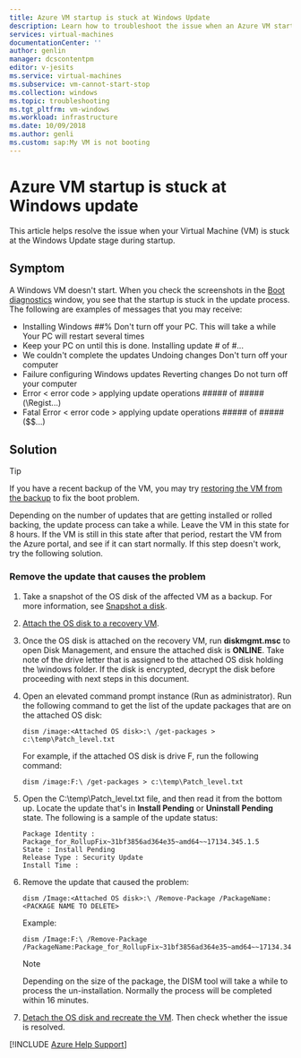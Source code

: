 ```yaml
---
title: Azure VM startup is stuck at Windows Update
description: Learn how to troubleshoot the issue when an Azure VM startup is stuck at Windows update.
services: virtual-machines
documentationCenter: ''
author: genlin
manager: dcscontentpm
editor: v-jesits
ms.service: virtual-machines
ms.subservice: vm-cannot-start-stop
ms.collection: windows
ms.topic: troubleshooting
ms.tgt_pltfrm: vm-windows
ms.workload: infrastructure
ms.date: 10/09/2018
ms.author: genli
ms.custom: sap:My VM is not booting
---
```


# Azure VM startup is stuck at Windows update

This article helps resolve the issue when your Virtual Machine (VM) is stuck at the Windows Update stage during startup.

## Symptom

 A Windows VM doesn't start. When you check the screenshots in the [Boot diagnostics](/azure/virtual-machines/troubleshooting/boot-diagnostics) window, you see that the startup is stuck in the update process. The following are examples of messages that you may receive:

- Installing Windows ##% Don't turn off your PC. This will take a while Your PC will restart several times
- Keep your PC on until this is done. Installing update # of #...
- We couldn't complete the updates Undoing changes Don't turn off your computer
- Failure configuring Windows updates Reverting changes Do not turn off your computer
- Error < error code > applying update operations ##### of ##### (\Regist...)
- Fatal Error < error code >  applying update operations ##### of ##### ($$...)

## Solution

> [!TIP]
> If you have a recent backup of the VM, you may try [restoring the VM from the backup](/azure/backup/backup-azure-arm-restore-vms) to fix the boot problem.

Depending on the number of updates that are getting installed or rolled backing, the update process can take a while. Leave the VM in this state for 8 hours. If the VM is still in this state after that period, restart the VM from the Azure portal, and see if it can start normally. If this step doesn't work, try the following solution.

### Remove the update that causes the problem

1. Take a snapshot of the OS disk of the affected VM as a backup. For more information, see [Snapshot a disk](/azure/virtual-machines/windows/snapshot-copy-managed-disk).
2. [Attach the OS disk to a recovery VM](troubleshoot-recovery-disks-portal-windows.md).
3. Once the OS disk is attached on the recovery VM, run **diskmgmt.msc** to open Disk Management, and ensure the attached disk is **ONLINE**. Take note of the drive letter that is assigned to the attached OS disk holding the \windows folder. If the disk is encrypted, decrypt the disk before proceeding with next steps in this document.

4. Open an elevated command prompt instance (Run as administrator). Run the following command to get the list of the update packages that are on the attached OS disk:

    ```console
    dism /image:<Attached OS disk>:\ /get-packages > c:\temp\Patch_level.txt
    ```

    For example, if the attached OS disk is drive F, run the following command:

    ```console
    dism /image:F:\ /get-packages > c:\temp\Patch_level.txt
    ```

5. Open the C:\temp\Patch_level.txt file, and then read it from the bottom up. Locate the update that's in **Install Pending** or **Uninstall Pending** state.  The following is a sample of the update status:

    ```
    Package Identity : Package_for_RollupFix~31bf3856ad364e35~amd64~~17134.345.1.5
    State : Install Pending
    Release Type : Security Update
    Install Time :
    ```

6. Remove the update that caused the problem:

    ```
    dism /Image:<Attached OS disk>:\ /Remove-Package /PackageName:<PACKAGE NAME TO DELETE>
    ```

    Example:

    ```
    dism /Image:F:\ /Remove-Package /PackageName:Package_for_RollupFix~31bf3856ad364e35~amd64~~17134.345.1.5
    ```

    > [!NOTE]
    > Depending on the size of the package, the DISM tool will take a while to process the un-installation. Normally the process will be completed within 16 minutes.

7. [Detach the OS disk and recreate the VM](troubleshoot-recovery-disks-portal-windows.md#swap-the-failed-vms-os-disk-with-the-repaired-disk). Then check whether the issue is resolved.

[!INCLUDE [Azure Help Support](../../../includes/azure-help-support.md)]
